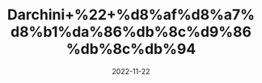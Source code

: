 ---
title: 'Darchini+%22+%d8%af%d8%a7%d8%b1%da%86%db%8c%d9%86%db%8c%db%94'
date: '2022-11-22' 
metatag: '' 
inventory: '0' 
draft: false 
# meta description 
shortDescripton: 'Cinnamon+%22+it+is+anti-viral%2c+anti-bacterial+and+anti-fungal+and+may+support+gut+health.+'
description: 'Spices+%d9%85%d8%b5%d8%a7%d9%84%d8%ad%db%92'
longdescription: ''
tags: ''
brand: ''
subCategory: ''
unit: '50 gm-Pk'
sellCount: '0'
featured: False
# product Price
price: '50.0'
# Product Short Description
shortDescription: 'Cinnamon+%22+it+is+anti-viral%2c+anti-bacterial+and+anti-fungal+and+may+support+gut+health.+'
productID: '0E3A728D-1529-ED11-9968-005056B3A416'
type: 'products'
category: 'Spices+%d9%85%d8%b5%d8%a7%d9%84%d8%ad%db%92' 
thumnailproduct: 'https://eraconnect.blob.core.windows.net/product-images/aminsaddiquidawakhana/0E3A728D-1529-ED11-9968-005056B3A416.webp' 
images:
  - image: 'https://eraconnect.blob.core.windows.net/product-images/aminsaddiquidawakhana/0E3A728D-1529-ED11-9968-005056B3A416.webp'  
Variants:
---